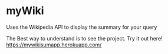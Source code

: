 # myWiki

Uses the Wikipedia API to display the summary for your query

The Best way to understand is to see the project. Try it out here!
https://mywikisumapp.herokuapp.com/
